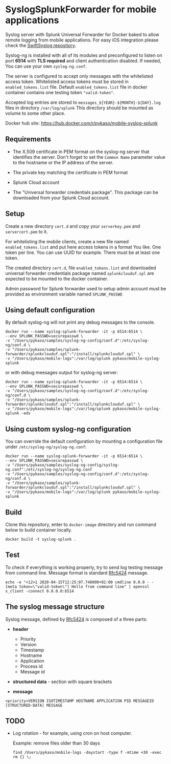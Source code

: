 # SyslogSplunkForwarder for mobile applications
Syslog server with Splunk Universal Forwarder for Docker baked to allow remote logging from mobile applications. For easy iOS integration please check the [SwiftSyslog repository](https://github.com/pykaso/SwiftSyslog).

Syslog-ng is installed with all of its modules and preconfigured to listen on port **6514** with **TLS required** and client authentication disabled. If needed, You can use your own `syslog-ng.conf`.

The server is configured to accept only messages with the whitelisted access token. Whitelisted access tokens must be stored in `enabled_tokens.list` file. Default `enabled_tokens.list` file in docker container contains one testing token `"valid-token"`.

Accepted log entries are stored to `messages_${YEAR}-${MONTH}-${DAY}.log`  files in directory `/var/log/splunk` This directory should be mounted as volume to some other place.



Docker hub site: https://hub.docker.com/r/pykaso/mobile-syslog-splunk



## Requirements

- The X.509 certificate in PEM format on the syslog-ng server that identifies the server. Don't forget to set the `Common Name` parameter value to the hostname or the IP address of the server.
- The private key matching the certificate in PEM format

- Splunk Cloud account
- The "Universal forwarder credentials package". This package can be downloaded from your Splunk Cloud account.



## Setup

Create a new directory `cert.d` and copy your `serverkey.pem` and `servercert.pem` to it.

For whitelisting the mobile clients, create a new file named `enabled_tokens.list` and put here access tokens in a format You like. One token per line. You can use UUID for example.  There must be at least one token.

The created directory `cert.d`, file `enabled_tokens.list` and downloaded universal forwarder credentials package named `splunkclouduf.spl` are expected to be mounted to the docker container.

Admin password for Splunk forwarder used to setup admin account must be provided as environment variable named `SPLUNK_PASSWD`



## Using default configuration

By default syslog-ng will not print any debug messages to the console.

```
docker run --name syslog-splunk-forwarder -it -p 6514:6514 \
--env SPLUNK_PASSWD=securepasswd \
-v "/Users/pykaso/samples/syslog-ng-config/conf.d":/etc/syslog-ng/conf.d \
-v "/Users/pykaso/samples/splunk-forwarder/splunkclouduf.spl":"/install/splunkclouduf.spl" \
-v "/Users/pykaso/mobile-logs":/var/log/splunk pykaso/mobile-syslog-splunk
```



or with debug meesages output for syslog-ng server:

```
docker run --name syslog-splunk-forwarder -it -p 6514:6514 \
--env SPLUNK_PASSWD=securepasswd \
-v "/Users/pykaso/samples/syslog-ng-config/conf.d":/etc/syslog-ng/conf.d \
-v "/Users/pykaso/samples/splunk-forwarder/splunkclouduf.spl":"/install/splunkclouduf.spl" \
-v "/Users/pykaso/mobile-logs":/var/log/splunk pykaso/mobile-syslog-splunk -edv
```



## Using custom syslog-ng configuration

You can override the default configuration by mounting a configuration file under `/etc/syslog-ng/syslog-ng.conf`:

```
docker run --name syslog-splunk-forwarder -it -p 6514:6514 \
--env SPLUNK_PASSWD=securepasswd \
-v "/Users/pykaso/samples/syslog-ng-config/syslog-ng.conf":/etc/syslog-ng/syslog-ng.conf 
-v "/Users/pykaso/samples/syslog-ng-config/conf.d":/etc/syslog-ng/conf.d \
-v "/Users/pykaso/samples/splunk-forwarder/splunkclouduf.spl":"/install/splunkclouduf.spl" \
-v "/Users/pykaso/mobile-logs":/var/log/splunk pykaso/mobile-syslog-splunk
```



## Build

Clone this repository, enter to `docker-image` directory and run command below to build container locally.

```
docker build -t syslog-splunk .
```



## Test

To check if everything is working properly, try to send log testing message from command line. Message format is standard [Rfc5424](https://tools.ietf.org/html/rfc5424) message.

```
echo -e "<12>1 2020-04-15T12:25:07.748000+02:00 cmdline 0.0.0 - - [meta token=\"valid-token\"] Hello from command line" | openssl s_client -connect 0.0.0.0:6514
```



## The syslog message structure

Syslog message, defined by [Rfc5424](https://tools.ietf.org/html/rfc5424) is composed of a three parts:

- **header**

  - Priority
  - Version
  - Timestamp
  - Hostname
  - Application
  - Process id
  - Message id

- **structured data** - section with square brackets

- **message**

  

```
<priority>VERSION ISOTIMESTAMP HOSTNAME APPLICATION PID MESSAGEID [STRUCTURED-DATA] MESSAGE
```



## TODO

- Log rotation - for example, using cron on host computer.

  

  Example: remove files older than 30 days

  ```
  find /Users/pykaso/mobile-logs -daystart -type f -mtime +30 -exec rm {} \; 
  ```

  

  